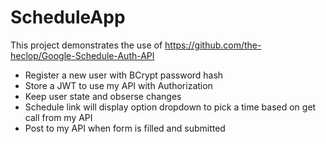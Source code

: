 # ScheduleApp

This project demonstrates  the use of https://github.com/the-heclop/Google-Schedule-Auth-API

* Register a new user with BCrypt password hash
* Store a JWT to use my API with Authorization
* Keep user state and obserse changes
* Schedule link will display option dropdown to pick a time based on get call from my API
* Post to my API when form is filled and submitted
